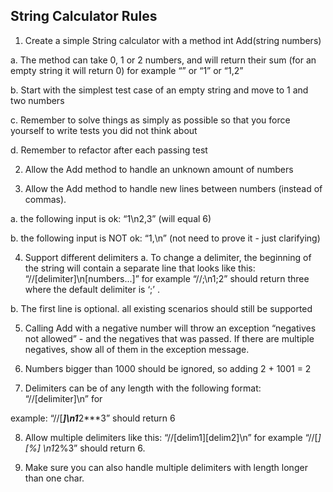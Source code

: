String Calculator Rules
-----------------------

1. Create a simple String calculator with a method int Add(string numbers)

a. The method can take 0, 1 or 2 numbers, and will return their sum (for an 
empty string it will return 0) for example “” or “1” or “1,2”

b. Start with the simplest test case of an empty string and move to 1 and two 
numbers

c. Remember to solve things as simply as possible so that you force yourself 
to write tests you did not think about

d. Remember to refactor after each passing test

2. Allow the Add method to handle an unknown amount of numbers

3. Allow the Add method to handle new lines between numbers (instead of 
commas). 

a. the following input is ok: “1\n2,3” (will equal 6)

b. the following input is NOT ok: “1,\n” (not need to prove it - just clarifying)

4. Support different delimiters
a. To change a delimiter, the beginning of the string will contain a separate
line that looks like this: “//[delimiter]\n[numbers...]” for example “//;\n1;2” 
should return three where the default delimiter is ‘;’ . 

b. The first line is optional. all existing scenarios should still be supported

5. Calling Add with a negative number will throw an exception “negatives not 
allowed” - and the negatives that was passed. If there are multiple negatives, 
show all of them in the exception message. 

6. Numbers bigger than 1000 should be ignored, so adding 2 + 1001 = 2

7. Delimiters can be of any length with the following format: “//[delimiter]\n” for 

example: “//[***]\n1***2***3” should return 6

8. Allow multiple delimiters like this: “//[delim1][delim2]\n” for example “//[*][%]
\n1*2%3” should return 6.

9. Make sure you can also handle multiple delimiters with length longer than one 
char.
